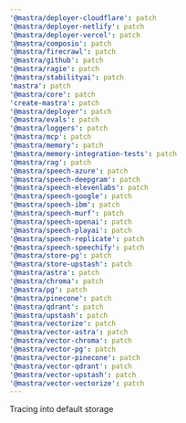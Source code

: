 ```yaml
---
'@mastra/deployer-cloudflare': patch
'@mastra/deployer-netlify': patch
'@mastra/deployer-vercel': patch
'@mastra/composio': patch
'@mastra/firecrawl': patch
'@mastra/github': patch
'@mastra/ragie': patch
'@mastra/stabilityai': patch
'mastra': patch
'@mastra/core': patch
'create-mastra': patch
'@mastra/deployer': patch
'@mastra/evals': patch
'@mastra/loggers': patch
'@mastra/mcp': patch
'@mastra/memory': patch
'@mastra/memory-integration-tests': patch
'@mastra/rag': patch
'@mastra/speech-azure': patch
'@mastra/speech-deepgram': patch
'@mastra/speech-elevenlabs': patch
'@mastra/speech-google': patch
'@mastra/speech-ibm': patch
'@mastra/speech-murf': patch
'@mastra/speech-openai': patch
'@mastra/speech-playai': patch
'@mastra/speech-replicate': patch
'@mastra/speech-speechify': patch
'@mastra/store-pg': patch
'@mastra/store-upstash': patch
'@mastra/astra': patch
'@mastra/chroma': patch
'@mastra/pg': patch
'@mastra/pinecone': patch
'@mastra/qdrant': patch
'@mastra/upstash': patch
'@mastra/vectorize': patch
'@mastra/vector-astra': patch
'@mastra/vector-chroma': patch
'@mastra/vector-pg': patch
'@mastra/vector-pinecone': patch
'@mastra/vector-qdrant': patch
'@mastra/vector-upstash': patch
'@mastra/vector-vectorize': patch
---
```


Tracing into default storage
